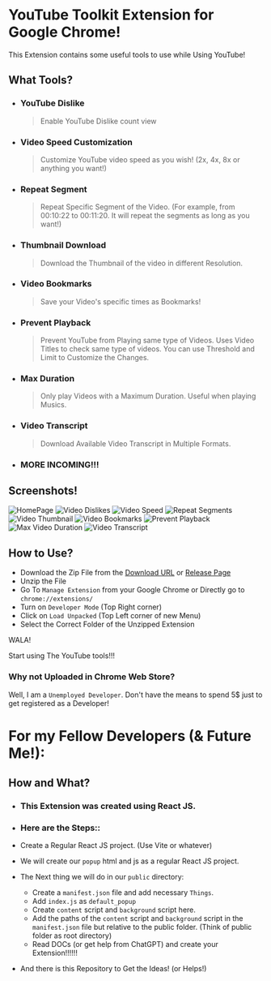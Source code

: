 # YouTube Toolkit Extension for Google Chrome!

This Extension contains some useful tools to use while Using YouTube!

## What Tools?

-   ### YouTube Dislike
    > Enable YouTube Dislike count view
-   ### Video Speed Customization
    > Customize YouTube video speed as you wish! (2x, 4x, 8x or anything you want!)
-   ### Repeat Segment
    > Repeat Specific Segment of the Video. (For example, from 00:10:22 to 00:11:20. It will repeat the segments as long as you want!)
-   ### Thumbnail Download
    > Download the Thumbnail of the video in different Resolution.
-   ### Video Bookmarks
    > Save your Video's specific times as Bookmarks!
-   ### Prevent Playback
    > Prevent YouTube from Playing same type of Videos. Uses Video Titles to check same type of videos. You can use Threshold and Limit to Customize the Changes.
-   ### Max Duration
    > Only play Videos with a Maximum Duration. Useful when playing Musics.
-   ### Video Transcript
    > Download Available Video Transcript in Multiple Formats.
-   ### MORE INCOMING!!!

## Screenshots!

![HomePage](screenshots/home.png)
![Video Dislikes](screenshots/dislike.png)
![Video Speed](screenshots/speed.png)
![Repeat Segments](screenshots/segments.png)
![Video Thumbnail](screenshots/thumbnail.png)
![Video Bookmarks](screenshots/bookmarks.png)
![Prevent Playback](screenshots/playback.png)
![Max Video Duration](screenshots/maxduration.png)
![Video Transcript](screenshots/transcript.png)

## How to Use?

-   Download the Zip File from the [Download URL](https://github.com/TheProjectsX/youtube-toolkit/releases/download/YouTubeToolkit/YouTube-Toolkit.zip) or [Release Page](https://github.com/TheProjectsX/youtube-toolkit/releases)
-   Unzip the File
-   Go To `Manage Extension` from your Google Chrome or Directly go to `chrome://extensions/`
-   Turn on `Developer Mode` (Top Right corner)
-   Click on `Load Unpacked` (Top Left corner of new Menu)
-   Select the Correct Folder of the Unzipped Extension

WALA!

Start using The YouTube tools!!!

### Why not Uploaded in Chrome Web Store?

Well, I am a `Unemployed Developer`. Don't have the means to spend 5$ just to get registered as a Developer!

# For my Fellow Developers (& Future Me!):

## How and What?

-   ### This Extension was created using React JS.
-   ### Here are the Steps::

-   Create a Regular React JS project. (Use Vite or whatever)
-   We will create our `popup` html and js as a regular React JS project.
-   The Next thing we will do in our `public` directory:
    -   Create a `manifest.json` file and add necessary `Things`.
    -   Add `index.js` as `default_popup`
    -   Create `content` script and `background` script here.
    -   Add the paths of the `content` script and `background` script in the `manifest.json` file but relative to the public folder. (Think of public folder as root directory)
    -   Read DOCs (or get help from ChatGPT) and create your Extension!!!!!!
-   And there is this Repository to Get the Ideas! (or Helps!)
